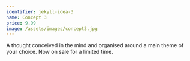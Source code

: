 ```yaml
---
identifier: jekyll-idea-3
name: Concept 3
price: 9.99
image: /assets/images/concept3.jpg
---
```

A thought conceived in the mind and organised around a main theme of your choice. Now on sale for a limited time.